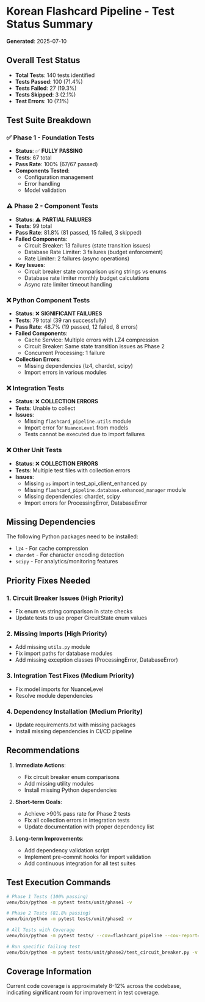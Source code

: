# Korean Flashcard Pipeline - Test Status Summary

**Generated**: 2025-07-10

## Overall Test Status

- **Total Tests**: 140 tests identified
- **Tests Passed**: 100 (71.4%)
- **Tests Failed**: 27 (19.3%)
- **Tests Skipped**: 3 (2.1%)
- **Test Errors**: 10 (7.1%)

## Test Suite Breakdown

### ✅ Phase 1 - Foundation Tests
- **Status**: ✅ **FULLY PASSING**
- **Tests**: 67 total
- **Pass Rate**: 100% (67/67 passed)
- **Components Tested**:
  - Configuration management
  - Error handling
  - Model validation

### ⚠️ Phase 2 - Component Tests
- **Status**: ⚠️ **PARTIAL FAILURES**
- **Tests**: 99 total
- **Pass Rate**: 81.8% (81 passed, 15 failed, 3 skipped)
- **Failed Components**:
  - Circuit Breaker: 13 failures (state transition issues)
  - Database Rate Limiter: 3 failures (budget enforcement)
  - Rate Limiter: 2 failures (async operations)
- **Key Issues**:
  - Circuit breaker state comparison using strings vs enums
  - Database rate limiter monthly budget calculations
  - Async rate limiter timeout handling

### ❌ Python Component Tests
- **Status**: ❌ **SIGNIFICANT FAILURES**
- **Tests**: 79 total (39 ran successfully)
- **Pass Rate**: 48.7% (19 passed, 12 failed, 8 errors)
- **Failed Components**:
  - Cache Service: Multiple errors with LZ4 compression
  - Circuit Breaker: Same state transition issues as Phase 2
  - Concurrent Processing: 1 failure
- **Collection Errors**: 
  - Missing dependencies (lz4, chardet, scipy)
  - Import errors in various modules

### ❌ Integration Tests
- **Status**: ❌ **COLLECTION ERRORS**
- **Tests**: Unable to collect
- **Issues**:
  - Missing `flashcard_pipeline.utils` module
  - Import error for `NuanceLevel` from models
  - Tests cannot be executed due to import failures

### ❌ Other Unit Tests
- **Status**: ❌ **COLLECTION ERRORS**
- **Tests**: Multiple test files with collection errors
- **Issues**:
  - Missing `os` import in test_api_client_enhanced.py
  - Missing `flashcard_pipeline.database.enhanced_manager` module
  - Missing dependencies: chardet, scipy
  - Import errors for ProcessingError, DatabaseError

## Missing Dependencies

The following Python packages need to be installed:
- `lz4` - For cache compression
- `chardet` - For character encoding detection
- `scipy` - For analytics/monitoring features

## Priority Fixes Needed

### 1. Circuit Breaker Issues (High Priority)
- Fix enum vs string comparison in state checks
- Update tests to use proper CircuitState enum values

### 2. Missing Imports (High Priority)
- Add missing `utils.py` module
- Fix import paths for database modules
- Add missing exception classes (ProcessingError, DatabaseError)

### 3. Integration Test Fixes (Medium Priority)
- Fix model imports for NuanceLevel
- Resolve module dependencies

### 4. Dependency Installation (Medium Priority)
- Update requirements.txt with missing packages
- Install missing dependencies in CI/CD pipeline

## Recommendations

1. **Immediate Actions**:
   - Fix circuit breaker enum comparisons
   - Add missing utility modules
   - Install missing Python dependencies

2. **Short-term Goals**:
   - Achieve >90% pass rate for Phase 2 tests
   - Fix all collection errors in integration tests
   - Update documentation with proper dependency list

3. **Long-term Improvements**:
   - Add dependency validation script
   - Implement pre-commit hooks for import validation
   - Add continuous integration for all test suites

## Test Execution Commands

```bash
# Phase 1 Tests (100% passing)
venv/bin/python -m pytest tests/unit/phase1 -v

# Phase 2 Tests (81.8% passing)
venv/bin/python -m pytest tests/unit/phase2 -v

# All Tests with Coverage
venv/bin/python -m pytest tests/ --cov=flashcard_pipeline --cov-report=html

# Run specific failing test
venv/bin/python -m pytest tests/unit/phase2/test_circuit_breaker.py -v
```

## Coverage Information

Current code coverage is approximately 8-12% across the codebase, indicating significant room for improvement in test coverage.